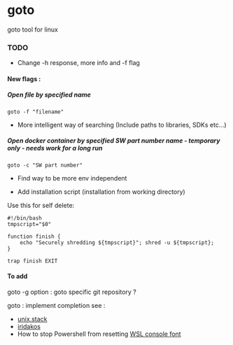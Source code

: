 # goto
goto tool for linux

### TODO

* Change -h response, more info and -f flag

#### New flags :

##### Open file by specified name
```
goto -f "filename"
```
- More intelligent way of searching (Include paths to libraries, SDKs etc...)

##### Open docker container by specified SW part number name - temporary only - needs work for a long run
```
goto -c "SW part number"
```
- Find way to be more env independent

* Add installation script (installation from working directory)

Use this for self delete:
```
#!/bin/bash
tmpscript="$0"

function finish {
    echo "Securely shredding ${tmpscript}"; shred -u ${tmpscript};
}

trap finish EXIT
```

#### To add

goto -g option : goto specific git repository ?

goto <tab><tab> : implement completion
see :
* [unix.stack](https://unix.stackexchange.com/questions/4219/how-do-i-get-bash-completion-for-command-aliases)
* [iridakos](https://iridakos.com/programming/2018/03/01/bash-programmable-completion-tutorial)
* How to stop Powershell from resetting [WSL console font](https://patrickwu.space/2019/08/03/wsl-powershell-raster-font-problem/)
